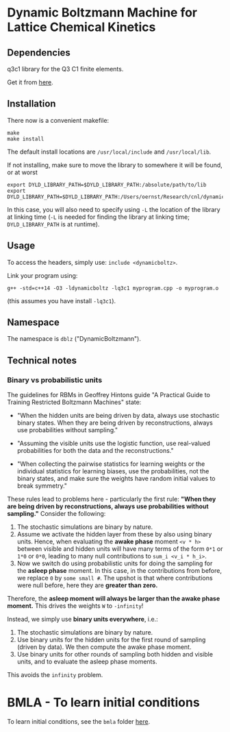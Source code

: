 # Dynamic Boltzmann Machine for Lattice Chemical Kinetics

## Dependencies

q3c1 library for the Q3 C1 finite elements.

Get it from [here](https://github.com/smrfeld/Q3-C1-Finite-Elements).

## Installation

There now is a convenient makefile:
```
make
make install
```
The default install locations are `/usr/local/include` and `/usr/local/lib`.

If not installing, make sure to move the library to somewhere it will be found, or at worst
```
export DYLD_LIBRARY_PATH=$DYLD_LIBRARY_PATH:/absolute/path/to/lib
export DYLD_LIBRARY_PATH=$DYLD_LIBRARY_PATH:/Users/oernst/Research/cnl/dynamic_boltzmann_cpp/lib
```
In this case, you will also need to specify using `-L` the location of the library at linking time (`-L` is needed for finding the library at linking time; `DYLD_LIBRARY_PATH` is at runtime).

## Usage

To access the headers, simply use: `include <dynamicboltz>`. 

Link your program using:
```
g++ -std=c++14 -O3 -ldynamicboltz -lq3c1 myprogram.cpp -o myprogram.o
```
(this assumes you have install `-lq3c1`).

## Namespace

The namespace is `dblz` ("DynamicBoltzmann").

## Technical notes

### Binary vs probabilistic units

The guidelines for RBMs in Geoffrey Hintons guide "A Practical Guide to Training Restricted Boltzmann Machines" state:
* "When the hidden units are being driven by data, always use stochastic binary states. When they are being driven by reconstructions, always use probabilities without sampling."

* "Assuming the visible units use the logistic function, use real-valued probabilities for both the data and the reconstructions."

* "When collecting the pairwise statistics for learning weights or the individual statistics for learning biases, use the probabilities, not the binary states, and make sure the weights have random initial values to break symmetry."

These rules lead to problems here - particularly the first rule: **"When they are being driven by reconstructions, always use probabilities without sampling."** Consider the following:

1. The stochastic simulations are binary by nature. 
2. Assume we activate the hidden layer from these by also using binary units. Hence, when evaluating the **awake phase** moment `<v * h>` between visible and hidden units will have many terms of the form `0*1` or `1*0` or `0*0`, leading to many null contributions to `sum_i <v_i * h_i>`.
3. Now we switch do using probabilistic units for doing the sampling for the **asleep phase** moment. In this case, in the contributions from before, we replace `0` by `some small #`. The upshot is that where contributions were null before, here they are **greater than zero.**

Therefore, the **asleep moment will always be larger than the awake phase moment.** This drives the weights `W` to `-infinity`!

Instead, we simply use **binary units everywhere**, i.e.:
1. The stochastic simulations are binary by nature. 
2. Use binary units for the hidden units for the first round of sampling (driven by data). We then compute the awake phase moment.
3. Use binary units for other rounds of sampling both hidden and visible units, and to evaluate the asleep phase moments.

This avoids the `infinity` problem.

# BMLA - To learn initial conditions

To learn initial conditions, see the `bmla` folder [here](bmla).